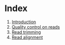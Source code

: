 # Index

1. [Introduction](./sections/01_Intro_ATAC.md)
2. [Quality control on reads](./02_ReadQC_ATAC.md)
3. [Read trimming](./03_Trimming_ATAC.md)
4. [Read alignment](./04_Alignment_ATAC.md)
